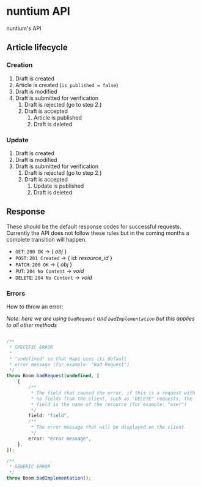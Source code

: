 # nuntium API

nuntium's API

## Article lifecycle

### Creation

1. Draft is created
2. Article is created (`is_published = false`)
3. Draft is modified
4. Draft is submitted for verification
    1. Draft is rejected (go to step 2.)
    2. Draft is accepted
        1. Article is published
        2. Draft is deleted

### Update

1. Draft is created
2. Draft is modified
3. Draft is submitted for verification
    1. Draft is rejected (go to step 2.)
    2. Draft is accepted
        1. Update is published
        2. Draft is deleted

## Response

These should be the default response codes for successful requests.\
Currently the API does not follow these rules but in the coming months a complete transition will happen.

- `GET`: `200 OK` -> { *obj* }
- `POST`: `201 Created` -> { id: *resource_id* }
- `PATCH`: `200 OK` -> { *obj* }
- `PUT`: `204 No Content` -> *void*
- `DELETE`: `204 No Content` -> *void*

### Errors

How to throw an error:

*Note: here we are using `badRequest` and `badImplementation` but this applies to all other methods*

```typescript

/**
 * SPECIFIC ERROR
 * 
 * "undefined" so that Hapi uses its default
 * error message (for example: "Bad Request")
 */
throw Boom.badRequest(undefined, [
    {
        /**
         * The field that caused the error, if this is a request with
         * no fields from the client, such as "DELETE" requests, the
         * field is the name of the resource (for example: "user")
         */
        field: "field",
        /**
         * The error message that will be displayed on the client
         */
        error: "error message",
    },
]);

/**
 * GENERIC ERROR
 */
throw Boom.badImplementation();

```
